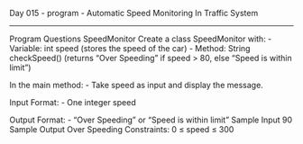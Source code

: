 Day 015 - program - Automatic Speed Monitoring In Traffic System
____________________________________________________


Program Questions
SpeedMonitor
Create a class SpeedMonitor with: - Variable: int
speed (stores the speed of the car) - Method: String checkSpeed()
(returns “Over Speeding” if speed > 80, else “Speed is within limit”)

In the main method: - Take speed as input and display the message.

Input Format: - One integer speed

Output Format: - “Over Speeding” or “Speed is within limit”
Sample Input
90
Sample Output
Over Speeding
Constraints:
0 ≤ speed ≤ 300
